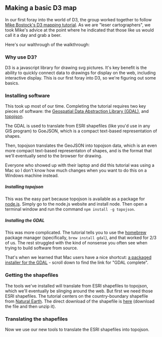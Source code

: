 ## Making a basic D3 map
In our first foray into the world of D3, the group worked together to follow [Mike Bostock's D3 mapping tutorial](http://bost.ocks.org/mike/map/). As we are "leser cartographers", we took Mike's advice at the point where he indicated that those like us would call it a day and grab a beer.

Here's our walthrough of the walkthrough:

### Why use D3?
D3 is a javascript library for drawing svg pictures. It's key benefit is the ability to quickly connect data to drawings for display on the web, including interactive display. This is our first foray into D3, so we're figuring out some basics.


### Installing software
This took up most of our time. Completing the tutorial requires two key pieces of software: the [Geospatial Data Abstraction Library (GDAL)](http://www.gdal.org), and [topojson](http://github.com/mbostock/topojson).

The GDAL is used to translate from ESRI shapefiles (like you'd use in any GIS program) to GoeJSON, which is a compact text-based representation of shapes.

Then, topojson translates the GeoJSON into topojson data, which is an even more compact text-based representaton of shapes, and is the format that we'll eventually send to the browser for drawing.

Everyone who showed up with their laptop and did this tutorial was using a Mac so I don't know how much changes when you want to do this on a Windows machine instead.

##### Installing topojson
This was the easy part because topojson is available as a package for [node.js](http://nodejs.org). Simply go to the node.js website and install node. Then open a terminal window and run the command `npm install -g topojson`.

##### Installing the GDAL
This was more complicated. The tutorial tells you to use the [homebrew](http://brew.sh) package manager (specifically, `brew install gdal`), and that worked for 2/3 of us. The rest struggled with the kind of nonsense you often see when trying to build software from source.

That's when we learned that Mac users have a nice shortcut: [a packaged installer for the GDAL](http://kyngchaos.com/software/frameworks) - scroll down to find the link for "GDAL complete".


### Getting the shapefiles
The tools we've installed will translate from ESRI shapefiles to topojson, which we'll eventually be slinging around the web. But first we need those ESRI shapefiles. The tutorial centers on the country-boundary shapefile from [Natural Earth](http://naturalearthdata.com). The direct download of the shapefile is [here](http://www.naturalearthdata.com/http//www.naturalearthdata.com/download/10m/cultural/ne_10m_admin_0_map_subunits.zip) (download the file and then unzip it).

### Translating the shapefiles
Now we use our new tools to translate the ESRI shapefiles into topojson.


